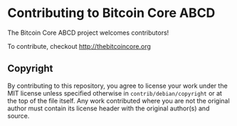 Contributing to Bitcoin Core ABCD
====================================

The Bitcoin Core ABCD project welcomes contributors!

To contribute, checkout http://thebitcoincore.org


Copyright
---------

By contributing to this repository, you agree to license your work under the
MIT license unless specified otherwise in `contrib/debian/copyright` or at
the top of the file itself. Any work contributed where you are not the original
author must contain its license header with the original author(s) and source.
